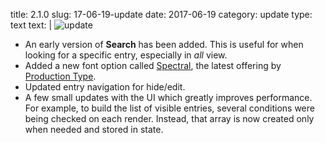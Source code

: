 title: 2.1.0
slug: 17-06-19-update
date: 2017-06-19
category: update
type: text
text: |
  ![update](/assets/img/17-06-19.png)

  - An early version of **Search** has been added. This is useful for when looking for a specific entry, especially in *all* view.
  - Added a new font option called [Spectral](https://fonts.google.com/specimen/Spectral), the latest offering by [Production Type](https://www.productiontype.com/).
  - Updated entry navigation for hide/edit.
  - A few small updates with the UI which greatly improves performance. For example, to build the list of visible entries, several conditions were being checked on each render. Instead, that array is now created only when needed and stored in state.